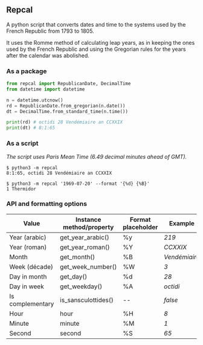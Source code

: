 ## Repcal

A python script that converts dates and time to the systems used by the French Republic from 1793 to 1805.

It uses the Romme method of calculating leap years, as in keeping the ones used by the French Republic and using the Gregorian rules for the years after the calendar was abolished.

### As a package

```python
from repcal import RepublicanDate, DecimalTime
from datetime import datetime

n = datetime.utcnow()
rd = RepublicanDate.from_gregorian(n.date())
dt = DecimalTime.from_standard_time(n.time())

print(rd) # octidi 28 Vendémiaire an CCXXIX
print(dt) # 8:1:65
```

### As a script

_The script uses Paris Mean Time (6.49 decimal minutes ahead of GMT)._

```
$ python3 -m repcal
8:1:65, octidi 28 Vendémiaire an CCXXIX

$ python3 -m repcal '1969-07-20' --format '{%d} {%B}'
1 Thermidor
```


### API and formatting options

| Value            | Instance method/property | Format placeholder | Example               |
| ---------------- | ------------------------ | ------------------ | --------------------- |
| Year (arabic)    | get_year_arabic()        | %y                 | _219_                 |
| Year (roman)     | get_year_roman()         | %Y                 | _CCXXIX_              |
| Month            | get_month()              | %B                 | _Vendémiaire_         |
| Week (décade)    | get_week_number()        | %W                 | _3_                   |
| Day in month     | get_day()                | %d                 | _28_                  |
| Day in week      | get_weekday()            | %A                 | _octidi_              |
| Is complementary | is_sansculottides()      | --                 | _false_               |
| Hour             | hour                     | %H                 | _8_                   |
| Minute           | minute                   | %M                 | _1_                   |
| Second           | second                   | %S                 | _65_                  |

